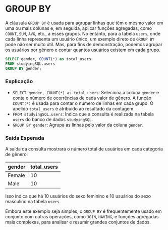 # GROUP BY

A cláusula `GROUP BY` é usada para agrupar linhas que têm o mesmo valor em uma ou mais colunas e, em seguida, aplicar funções agregadas, como `COUNT`, `SUM`, `AVG`, etc., a esses grupos. No entanto, para a tabela `users`, onde cada linha representa um usuário único, um exemplo direto de `GROUP BY` pode não ser muito útil. Mas, para fins de demonstração, podemos agrupar os usuários por gênero e contar quantos usuários existem em cada grupo.

```sql
SELECT gender, COUNT(*) as total_users
FROM studyingSQL.users
GROUP BY gender;
```

### Explicação

- `SELECT gender, COUNT(*) as total_users`: Seleciona a coluna `gender` e conta o número de ocorrências de cada valor de gênero. A função `COUNT(*)` é usada para contar o número de linhas em cada grupo. O apelido `total_users` é atribuído ao resultado da contagem.
- `FROM studyingSQL.users`: Indica que a consulta é realizada na tabela `users` do banco de dados `studyingSQL`.
- `GROUP BY gender`: Agrupa as linhas pelo valor da coluna `gender`.

### Saída Esperada

A saída da consulta mostrará o número total de usuários em cada categoria de gênero:

| gender | total_users |
|--------|-------------|
| Female | 10          |
| Male   | 10          |

Isso indica que há 10 usuários do sexo feminino e 10 usuários do sexo masculino na tabela `users`. 

Embora este exemplo seja simples, o `GROUP BY` é frequentemente usado em conjunto com outras operações, como `JOIN`, `HAVING`, e funções agregadas mais complexas, para analisar e resumir grandes conjuntos de dados.